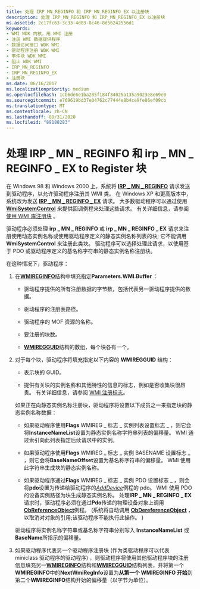 ```yaml
---
title: 处理 IRP_MN_REGINFO 和 IRP_MN_REGINFO_EX 以注册块
description: 处理 IRP_MN_REGINFO 和 IRP_MN_REGINFO_EX 以注册块
ms.assetid: 2c17fc63-3c33-4d03-8c46-8d56242556d1
keywords:
- WMI WDK 内核，用 WMI 注册
- 注册 WMI 数据提供程序
- 数据访问接口 WDK WMI
- 驱动程序注册 WDK WMI
- 事件块 WDK WMI
- 阻止 WDK WMI
- IRP_MN_REGINFO
- IRP_MN_REGINFO_EX
- 注册块
ms.date: 06/16/2017
ms.localizationpriority: medium
ms.openlocfilehash: 1cb6de6e1ba285f184f34025a135a9023e8e69e0
ms.sourcegitcommit: e769619bd37e04762c77444e8b4ce9fe86ef09cb
ms.translationtype: MT
ms.contentlocale: zh-CN
ms.lasthandoff: 08/31/2020
ms.locfileid: "89188283"
---
```

# <a name="handling-irp_mn_reginfo-and-irp_mn_reginfo_ex-to-register-blocks"></a>处理 IRP \_ MN \_ REGINFO 和 irp \_ MN \_ REGINFO \_ EX to Register 块





在 Windows 98 和 Windows 2000 上，系统将 [**IRP \_ MN \_ REGINFO**](./irp-mn-reginfo.md) 请求发送到驱动程序，以允许驱动程序注册其 WMI 类。 在 Windows XP 和更高版本中，系统改为发送 [**IRP \_ MN \_ REGINFO \_ EX**](./irp-mn-reginfo-ex.md) 请求。 大多数驱动程序可以通过使用 [**WmiSystemControl**](/windows-hardware/drivers/ddi/wmilib/nf-wmilib-wmisystemcontrol) 来提供回调例程来处理这些请求。 有关详细信息，请参阅 [使用 WMI 库注册块](using-the-wmi-library-to-register-blocks.md) 。

驱动程序必须处理 **irp \_ MN \_ REGINFO** 或 **irp \_ MN \_ REGINFO \_ EX** 请求来注册使用动态实例名称或使用驱动程序定义的静态实例名称列表的块; 它不能调用 **WmiSystemControl** 来注册此类块。 驱动程序可以选择处理此请求，以使用基于 PDO 或驱动程序定义的基名称字符串的静态实例名称注册块。

在这种情况下，驱动程序：

1.  在[**WMIREGINFO**](/windows-hardware/drivers/ddi/wmistr/ns-wmistr-wmireginfow)结构中填充指定**Parameters.WMI.Buffer** ：

    -   驱动程序提供的所有注册数据的字节数，包括代表另一驱动程序提供的数据。

    -   驱动程序的注册表路径。

    -   驱动程序的 MOF 资源的名称。

    -   要注册的块数。

    -   [**WMIREGGUID**](/windows-hardware/drivers/ddi/wmistr/ns-wmistr-wmiregguidw)结构的数组，每个块各有一个。

2.  对于每个块，驱动程序将填充指定以下内容的 **WMIREGGUID** 结构：

    -   表示块的 GUID。

    -   提供有关块的实例名称和其他特性的信息的标志，例如是否收集块很昂贵。 有关详细信息，请参阅 [WMI 注册标志](wmi-registration-flags.md)。

    如果正在向静态实例名称注册块，驱动程序将设置以下成员之一来指定块的静态实例名称数据：

    -   如果驱动程序使用**Flags** WMIREG \_ 标志 \_ 实例列表设置标志 \_ ，则它会将**InstanceNameList**设置为静态实例名称字符串列表的偏移量。 WMI 通过索引向此列表指定后续请求中的实例。

    -   如果驱动程序使用**Flags** WMIREG \_ 标志 \_ 实例 BASENAME 设置标志 \_ ，则它会将**BaseNameOffset**设置为基名称字符串的偏移量。 WMI 使用此字符串生成块的静态实例名称。

    -   如果驱动程序通过**Flags** WMIREG \_ 标志 \_ 实例 PDO 设置标志 \_ ，则会将**pdo**设置为传递给驱动程序的[*AddDevice*](/windows-hardware/drivers/ddi/wdm/nc-wdm-driver_add_device)例程的 pdo。 WMI 使用 PDO 的设备实例路径为块生成静态实例名称。 处理**IRP \_ MN \_ REGINFO \_ EX**请求时，驱动程序必须在通过**Pdo**传递的物理设备对象上调用[**ObReferenceObject**](/windows-hardware/drivers/ddi/wdm/nf-wdm-obfreferenceobject)例程。  (系统将自动调用 [**ObDereferenceObject**](/windows-hardware/drivers/ddi/wdm/nf-wdm-obdereferenceobject) ，以取消对对象的引用;该驱动程序不能执行此操作。 ) 

    驱动程序将实例名称字符串或基名称字符串分别写入 **InstanceNameList** 或 **BaseName**所指示的偏移量。

3.  如果驱动程序代表另一个驱动程序注册块 (作为类驱动程序可以代表 miniclass 驱动程序的驱动程序) ，则驱动程序将使用其他驱动程序块的注册信息填充另一[**WMIREGINFO**](/windows-hardware/drivers/ddi/wmistr/ns-wmistr-wmireginfow)结构和[**WMIREGGUID**](/windows-hardware/drivers/ddi/wmistr/ns-wmistr-wmiregguidw)结构列表，并将第一个**WMIREGINFO**中的**NextWmiRegInfo**设置为**从第一个 WMIREGINFO 开始**到第二个**WMIREGINFO**结构开始的偏移量（以字节为单位）。

 

